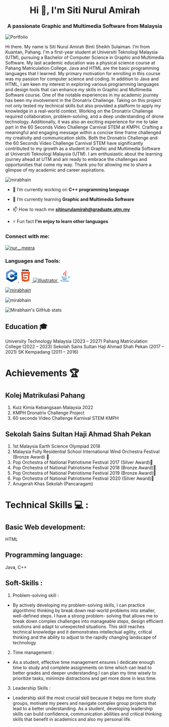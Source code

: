 <h1 align="center">Hi 👋, I'm Siti Nurul Amirah</h1>
<h3 align="center">A passionate Graphic and Multimedia Software from Malaysia</h3>

![Portfolio](https://github.com/Mirabhain/Mirabhain/assets/148435516/975ac813-0f03-4653-a49e-f0b4e93d9cce)


Hi there. My name is Siti Nurul Amirah Binti Sheikh Sulaiman. I’m from Kuantan, Pahang. I'm a first-year student at Universiti Teknologi Malaysia (UTM), pursuing a Bachelor of Computer Science in Graphic and Multimedia Software. My last academic education was a physical science course at Pahang Matriculation College. Java and HTML are the basic programming languages that I learned. My primary motivation for enrolling in this course was my passion for computer science and coding. In addition to Java and HTML, I am keen my interest in exploring various programming languages and design tools that can enhance my skills in Graphic and Multimedia Software course. One of the notable experiences in my academic journey has been my involvement in the Dronatrix Challenge. Taking on this project not only tested my technical skills but also provided a platform to apply my knowledge in a real-world context. Working on the Dronatrix Challenge required collaboration, problem-solving, and a deep understanding of drone technology.
Additionally, it was also an exciting experience for me to take part in the 60 Seconds Video Challenge Carnival STEM at KMPH. Crafting a meaningful and engaging message within a concise time frame challenged my creativity and communication skills.  Both the Dronatrix Challenge and the 60 Seconds Video Challenge Carnival STEM have significantly contributed to my growth as a student in Graphic and Multimedia Software at Universiti Teknologi Malaysia (UTM). I am enthusiastic about the learning journey ahead at UTM and am ready to embrace the challenges and opportunities that come my way. Thank you for allowing me to share a glimpse of my academic and career aspirations.

<p align="left"> <img src="https://komarev.com/ghpvc/?username=mirabhain&label=Profile%20views&color=0e75b6&style=flat" alt="mirabhain" /> </p>

- 🔭 I’m currently working on **C++ programming language**

- 🌱 I’m currently learning **Graphic and Multimedia Software**

- 📫 How to reach me **sitinurulamirah@graduate.utm.my**

- ⚡ Fun fact **I'm enjoy to learn other languages**

<h3 align="left">Connect with me:</h3>
<p align="left">
<a href="https://instagram.com/nur._.meera" target="blank"><img align="center" src="https://raw.githubusercontent.com/rahuldkjain/github-profile-readme-generator/master/src/images/icons/Social/instagram.svg" alt="nur._.meera" height="30" width="40" /></a>
</p>

<h3 align="left">Languages and Tools:</h3>
<p align="left"> <a href="https://www.w3schools.com/cpp/" target="_blank" rel="noreferrer"> <img src="https://raw.githubusercontent.com/devicons/devicon/master/icons/cplusplus/cplusplus-original.svg" alt="cplusplus" width="40" height="40"/> </a> <a href="https://www.w3.org/html/" target="_blank" rel="noreferrer"> <img src="https://raw.githubusercontent.com/devicons/devicon/master/icons/html5/html5-original-wordmark.svg" alt="html5" width="40" height="40"/> </a> <a href="https://www.adobe.com/in/products/illustrator.html" target="_blank" rel="noreferrer"> <img src="https://www.vectorlogo.zone/logos/adobe_illustrator/adobe_illustrator-icon.svg" alt="illustrator" width="40" height="40"/> </a> <a href="https://www.java.com" target="_blank" rel="noreferrer"> <img src="https://raw.githubusercontent.com/devicons/devicon/master/icons/java/java-original.svg" alt="java" width="40" height="40"/> </a> </p>

<p align="left"> <a href="https://github.com/ryo-ma/github-profile-trophy"><img src="https://github-profile-trophy.vercel.app/?username=mirabhain" alt="mirabhain" /></a> </p>

<p><img align="center" src="https://github-readme-stats.vercel.app/api/top-langs?username=mirabhain&show_icons=true&locale=en&layout=compact" alt="mirabhain" /></p>

![Mirabhain's GitHub stats](https://github-readme-stats.vercel.app/api?username=Mirabhain&theme=default&show_icons=true)

## Education :mortar_board: 
University Technology Malaysia (2023 – 2027)
Pahang Matriculation College (2022 – 2023)
Sekolah Sains Sultan Haji Ahmad Shah Pekan (2017 – 2021)
SK Kempadang (2011 – 2016)

# Achievements :trophy:
## Kolej Matrikulasi Pahang
1.	Kuiz Kimia Kebangsaan Malaysia 2022
2.	KMPH Dronatrix Challenge Project
3.	60 seconds Video Challenge Karnival STEM KMPH

## Sekolah Sains Sultan Haji Ahmad Shah Pekan
1. 1st Malaysia Earth Science Olympiad 2018
2.	Malaysia Fully Residential School International Wind Orchestra Festival (Bronze Award) 🥉
3.	Pop Orchestra of National Patriotisme Festival 2017 (Silver Award)🥈
4.	Pop Orchestra of National Patriotisme Festival 2018 (Bronze Award)🥉
5.	Pop Orchestra of National Patriotisme Festival 2019 (Bronze Award)🥉
6.	Pop Orchestra of National Patriotisme Festival 2020 (Silver Award)🥈
7.	Anugerah Khas Sekolah (Pancaragam)

# Technical Skills 💻 :
## Basic Web development: 
HTML
## Programming language: 
Java, C++




## Soft-Skills :
1.	Problem-solving skill :
   - By actively developing my problem-solving skills, I can practice algorithmic thinking by 
     break down real-world problems into smaller, well-defined steps. I have a strong problem- 
     solving that allows me to break down complex challenges into manageable steps, design 
     efficient solutions and adapt to unexpected situations. This skill reaches technical 
     knowledge and it demonstrates intellectual agility, critical thinking and the ability to 
     adjust to the rapidly changing landscape of technology

2.	Time management :
   - As a student, effective time management ensures I dedicate enough time to study and 
     complete assignments on time which can lead to better grades and deeper understanding.I 
     can plan my time wisely to prioritize tasks, minimize distractions and get more done in 
     less time.
  	
3.	Leadership Skills :
   - Leadership skill the most crucial skill because it helps me form study groups, motivate my 
     peers and navigate complex group projects that lead to a better understanding. As a 
     student, developing leadership skills can build confidence, communication abilities and 
     critical thinking skills that benefit in academics and also my personal life.
  	


